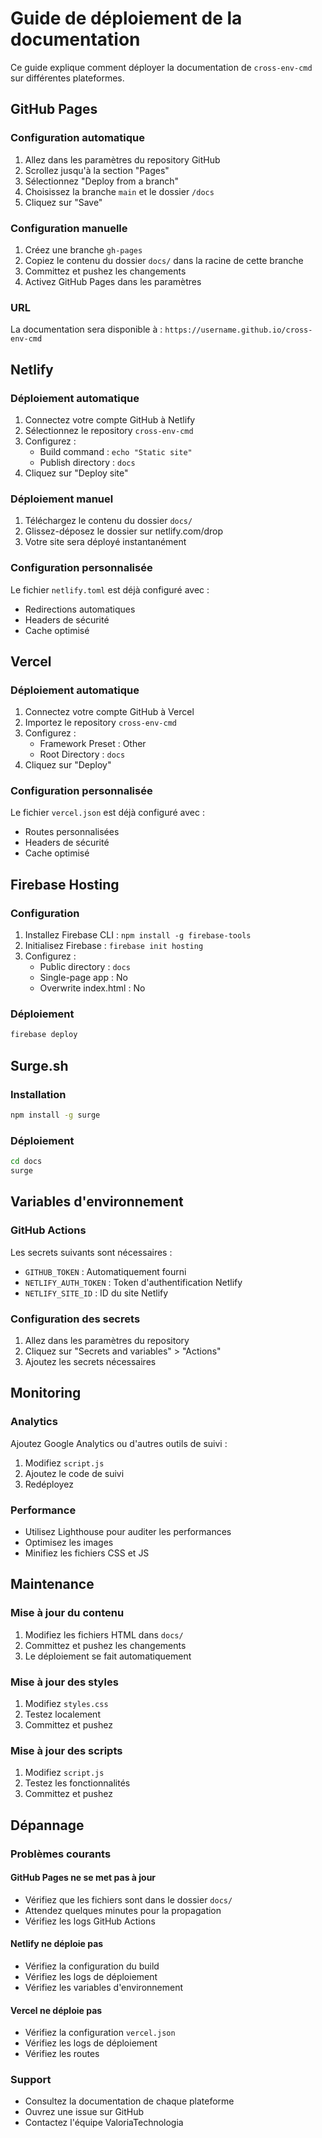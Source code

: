 # Guide de déploiement de la documentation

Ce guide explique comment déployer la documentation de `cross-env-cmd` sur différentes plateformes.

## GitHub Pages

### Configuration automatique
1. Allez dans les paramètres du repository GitHub
2. Scrollez jusqu'à la section "Pages"
3. Sélectionnez "Deploy from a branch"
4. Choisissez la branche `main` et le dossier `/docs`
5. Cliquez sur "Save"

### Configuration manuelle
1. Créez une branche `gh-pages`
2. Copiez le contenu du dossier `docs/` dans la racine de cette branche
3. Committez et pushez les changements
4. Activez GitHub Pages dans les paramètres

### URL
La documentation sera disponible à : `https://username.github.io/cross-env-cmd`

## Netlify

### Déploiement automatique
1. Connectez votre compte GitHub à Netlify
2. Sélectionnez le repository `cross-env-cmd`
3. Configurez :
   - Build command : `echo "Static site"`
   - Publish directory : `docs`
4. Cliquez sur "Deploy site"

### Déploiement manuel
1. Téléchargez le contenu du dossier `docs/`
2. Glissez-déposez le dossier sur netlify.com/drop
3. Votre site sera déployé instantanément

### Configuration personnalisée
Le fichier `netlify.toml` est déjà configuré avec :
- Redirections automatiques
- Headers de sécurité
- Cache optimisé

## Vercel

### Déploiement automatique
1. Connectez votre compte GitHub à Vercel
2. Importez le repository `cross-env-cmd`
3. Configurez :
   - Framework Preset : Other
   - Root Directory : `docs`
4. Cliquez sur "Deploy"

### Configuration personnalisée
Le fichier `vercel.json` est déjà configuré avec :
- Routes personnalisées
- Headers de sécurité
- Cache optimisé

## Firebase Hosting

### Configuration
1. Installez Firebase CLI : `npm install -g firebase-tools`
2. Initialisez Firebase : `firebase init hosting`
3. Configurez :
   - Public directory : `docs`
   - Single-page app : No
   - Overwrite index.html : No

### Déploiement
```bash
firebase deploy
```

## Surge.sh

### Installation
```bash
npm install -g surge
```

### Déploiement
```bash
cd docs
surge
```

## Variables d'environnement

### GitHub Actions
Les secrets suivants sont nécessaires :
- `GITHUB_TOKEN` : Automatiquement fourni
- `NETLIFY_AUTH_TOKEN` : Token d'authentification Netlify
- `NETLIFY_SITE_ID` : ID du site Netlify

### Configuration des secrets
1. Allez dans les paramètres du repository
2. Cliquez sur "Secrets and variables" > "Actions"
3. Ajoutez les secrets nécessaires

## Monitoring

### Analytics
Ajoutez Google Analytics ou d'autres outils de suivi :
1. Modifiez `script.js`
2. Ajoutez le code de suivi
3. Redéployez

### Performance
- Utilisez Lighthouse pour auditer les performances
- Optimisez les images
- Minifiez les fichiers CSS et JS

## Maintenance

### Mise à jour du contenu
1. Modifiez les fichiers HTML dans `docs/`
2. Committez et pushez les changements
3. Le déploiement se fait automatiquement

### Mise à jour des styles
1. Modifiez `styles.css`
2. Testez localement
3. Committez et pushez

### Mise à jour des scripts
1. Modifiez `script.js`
2. Testez les fonctionnalités
3. Committez et pushez

## Dépannage

### Problèmes courants

#### GitHub Pages ne se met pas à jour
- Vérifiez que les fichiers sont dans le dossier `docs/`
- Attendez quelques minutes pour la propagation
- Vérifiez les logs GitHub Actions

#### Netlify ne déploie pas
- Vérifiez la configuration du build
- Vérifiez les logs de déploiement
- Vérifiez les variables d'environnement

#### Vercel ne déploie pas
- Vérifiez la configuration `vercel.json`
- Vérifiez les logs de déploiement
- Vérifiez les routes

### Support
- Consultez la documentation de chaque plateforme
- Ouvrez une issue sur GitHub
- Contactez l'équipe ValoriaTechnologia


